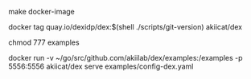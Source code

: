 
make docker-image

docker tag quay.io/dexidp/dex:$(shell ./scripts/git-version) akiicat/dex

chmod 777 examples

docker run -v ~/go/src/github.com/akiilab/dex/examples:/examples -p 5556:5556 akiicat/dex serve examples/config-dex.yaml


